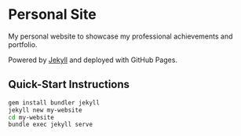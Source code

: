 # Personal Site
My personal website to showcase my professional achievements and portfolio.

Powered by [Jekyll](https://github.com/jekyll/jekyll) and deployed with GitHub Pages.

## Quick-Start Instructions
```bash
gem install bundler jekyll
jekyll new my-website
cd my-website
bundle exec jekyll serve
```